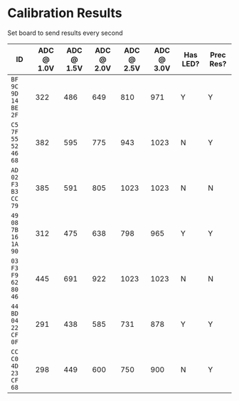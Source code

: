 Calibration Results
===================

Set board to send results every second


ID                  | ADC @ 1.0V | ADC @ 1.5V | ADC @ 2.0V | ADC @ 2.5V | ADC @ 3.0V | Has LED? | Prec Res? |
--------------------|------------|------------|------------|------------|------------|----------|-----------|
`BF 9C 9D 14 BE 2F` | 322        | 486        | 649        | 810        | 971        | Y        | Y         |
`C5 7F 55 52 46 68` | 382        | 595        | 775        | 943        | 1023       | N        | Y         |
`AD 02 F3 B3 CC 79` | 385        | 591        | 805        | 1023       | 1023       | N        | N         |
`49 08 7B 16 1A 90` | 312        | 475        | 638        | 798        | 965        | Y        | Y         |
`03 F3 F9 62 80 46` | 445        | 691        | 922        | 1023       | 1023       | N        | N         |
`44 BD 04 22 CF 0F` | 291        | 438        | 585        | 731        | 878        | Y        | Y         |
`CC C0 4D 23 CF 68` | 298        | 449        | 600        | 750        | 900        | N        | Y         |

